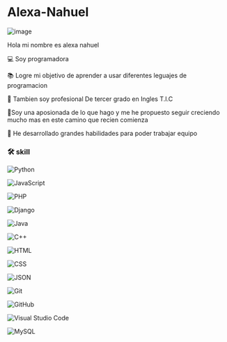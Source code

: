 # Alexa-Nahuel

![image](https://github.com/alexanahuel/Alexa-Nahuel/assets/112024900/d8af4e97-465f-4868-afed-baefca261bfe)



Hola mi nombre es alexa nahuel 


💻 Soy programadora


📚 Logre mi objetivo de aprender a usar diferentes leguajes de programacion 


📝 Tambien soy profesional De tercer grado en Ingles T.I.C


🌱Soy una aposionada de lo que hago y me he propuesto seguir creciendo mucho mas en este camino que recien comienza 


🤝 He desarrollado grandes habilidades para poder trabajar equipo




### 🛠 skill

![Python](https://img.shields.io/badge/-Python-05122A?style=flat&logo=python)&nbsp;

![JavaScript](https://img.shields.io/badge/-JavaScript-05122A?style=flat&logo=javascript)&nbsp;

![PHP](https://img.shields.io/badge/-PHP-05122A?style=flat&logo=php&logoColor=777BB4)&nbsp;

![Django](https://img.shields.io/badge/-Django-05122A?style=flat&logo=django&logoColor=092E20)&nbsp;

![Java](https://img.shields.io/badge/-Java-05122A?style=flat&logo=Java&logoColor=FFA518)&nbsp;

![C++](https://img.shields.io/badge/-C++-05122A?style=flat&logo=C%2B%2B&logoColor=00599C)&nbsp;

![HTML](https://img.shields.io/badge/-HTML-05122A?style=flat&logo=HTML5)&nbsp;

![CSS](https://img.shields.io/badge/-CSS-05122A?style=flat&logo=CSS3&logoColor=1572B6)&nbsp;

![JSON](https://img.shields.io/badge/-JSON-05122A?style=flat&logo=json&logoColor=000000)&nbsp;

![Git](https://img.shields.io/badge/-Git-05122A?style=flat&logo=git)&nbsp;

![GitHub](https://img.shields.io/badge/-GitHub-05122A?style=flat&logo=github)&nbsp;

![Visual Studio Code](https://img.shields.io/badge/-Visual%20Studio%20Code-05122A?style=flat&logo=visual-studio-code&logoColor=007ACC)&nbsp;

![MySQL](https://img.shields.io/badge/-MySQL-05122A?style=flat&logo=mysql&logoColor=4479A1)&nbsp;



